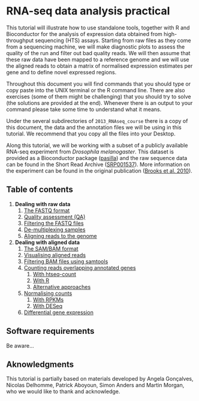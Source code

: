 # RNA-seq data analysis practical
This tutorial will illustrate how to use standalone tools, together with R and Bioconductor for the analysis of expression data obtained from high-throughput sequencing (HTS) assays. Starting from raw files as they come from a sequencing machine, we will make diagnostic plots to assess the quality of the run and filter out bad quality reads. We will then assume that these raw data have been mapped to a reference genome and we will use the aligned reads to obtain a matrix of normalised expression estimates per gene and to define novel expressed regions.


Throughout this document you will find commands that you should type or copy paste into the UNIX terminal or the R command line. There are also exercises (some of them might be challenging) that you should try to solve (the solutions are provided at the end). Whenever there is an output to your command please take some time to understand what it means.


Under the several subdirectories of `2013_RNAseq_course` there is a copy of this document, the data and the annotation files we will be using in this tutorial. We recommend that you copy all the files into your Desktop.


Along this tutorial, we will be working with a subset of a publicly available RNA-seq experiment from *Drosophila melanogaster*. This dataset is provided as a Bioconductor package ([pasilla](http://www.bioconductor.org/packages/release/data/experiment/html/pasilla.html)) and the raw sequence data can be found in the Short Read Archive ([SRP001537](http://www.ebi.ac.uk/ena/data/view/SRP001537)). More information on the experiment can be found in the original publication ([Brooks et al. 2010](http://genome.cshlp.org/content/early/2010/10/04/gr.108662.110)).

## Table of contents

1. **Dealing with raw data**
    1. [The FASTQ format](doc/_fastq.md)
    2. [Quality assessment (QA)](doc/_qa.md)
    3. [Filtering the FASTQ files](doc/_filtering_fastq.md)
    4. [De-multiplexing samples](doc/_demultiplexing.md)
    3. [Aligning reads to the genome](doc/_aligning.md)
2. **Dealing with aligned data**
    1. [The SAM/BAM format](doc/_bam.md)
    1. [Visualising aligned reads](doc/_bam.md)
    1. [Filtering BAM files using samtools](doc/_bam.md)
    1. [Counting reads overlapping annotated genes](doc/_bam.md)
        1. [With htseq-count](doc/_bam.md)
        1. [With R](doc/_bam.md)
        1. [Alternative approaches](doc/_bam.md)
    1. [Normalising counts](doc/_bam.md)
        1. [With RPKMs](doc/_bam.md)
        1. [With DESeq](doc/_bam.md)
    1. [Differential gene expression](doc/_bam.md)

## Software requirements
Be aware...

## Aknowledgments
This tutorial is partially based on materials developed by Angela Gonçalves, Nicolas Delhomme, Patrick Aboyoun, Simon Anders and Martin Morgan, who we would like to thank and acknowledge.